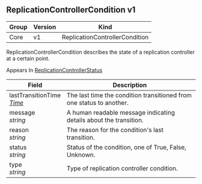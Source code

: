 ## ReplicationControllerCondition v1

Group        | Version     | Kind
------------ | ---------- | -----------
Core | v1 | ReplicationControllerCondition



ReplicationControllerCondition describes the state of a replication controller at a certain point.

<aside class="notice">
Appears In  <a href="#replicationcontrollerstatus-v1">ReplicationControllerStatus</a> </aside>

Field        | Description
------------ | -----------
lastTransitionTime <br /> *[Time](#time-unversioned)*  | The last time the condition transitioned from one status to another.
message <br /> *string*  | A human readable message indicating details about the transition.
reason <br /> *string*  | The reason for the condition's last transition.
status <br /> *string*  | Status of the condition, one of True, False, Unknown.
type <br /> *string*  | Type of replication controller condition.

